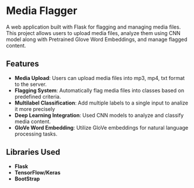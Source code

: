 # Media Flagger

A web application built with Flask for flagging and managing media files. This project allows users to upload media files, analyze them using CNN model along with Pretrained Glove Word Embeddings, and manage flagged content.


## Features

- **Media Upload**: Users can upload media files into mp3, mp4, txt format to the server.
- **Flagging System**: Automatically flag media files into classes based on predefined criteria.
- **Multilabel Classification**: Add multiple labels to a single input to analize it more precisely
- **Deep Learning Integration**: Used CNN models to analyze and classify media content.
- **GloVe Word Embedding**: Utilize GloVe embeddings for natural language processing tasks.
## Libraries Used

- **Flask**
- **TensorFlow/Keras**
- **BootStrap**

